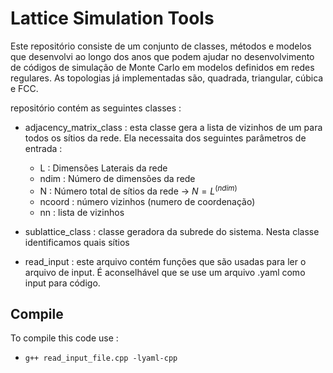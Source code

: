 # **Lattice Simulation Tools**

Este repositório consiste de um conjunto de classes, métodos e modelos que 
desenvolvi ao longo dos anos que podem ajudar no desenvolvimento de códigos 
de simulação de Monte Carlo em modelos definidos em redes regulares. As 
topologias já implementadas são, quadrada, triangular, cúbica e FCC. 


repositório contém as seguintes classes : 

- adjacency_matrix_class : esta classe gera a lista de vizinhos de um 
para todos os sítios da rede. Ela necessaita dos seguintes parâmetros de
entrada : 
    - L : Dimensões Laterais da rede
    - ndim : Número de dimensões da rede
    - N : Número total de sítios da rede ->  $N = L^{(ndim)}$
    - ncoord : número vizinhos (numero de coordenação)
    - nn : lista de vizinhos

- sublattice_class : classe geradora da subrede do sistema. Nesta
classe identificamos quais sítios 

- read_input : este arquivo contém funções que são usadas para ler
o arquivo de input. É aconselhável que se use um arquivo .yaml como
input para código.             

## **Compile** 

To compile this code use : 

- `g++ read_input_file.cpp -lyaml-cpp`